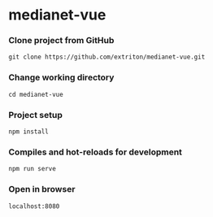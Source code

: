 # medianet-vue

### Clone project from GitHub
```
git clone https://github.com/extriton/medianet-vue.git
```

### Change working directory
```
cd medianet-vue
```

### Project setup
```
npm install
```

### Compiles and hot-reloads for development
```
npm run serve
```

### Open in browser
```
localhost:8080
```
